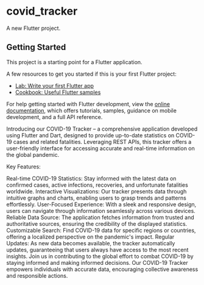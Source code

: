 # covid_tracker

A new Flutter project.

## Getting Started

This project is a starting point for a Flutter application.

A few resources to get you started if this is your first Flutter project:

- [Lab: Write your first Flutter app](https://docs.flutter.dev/get-started/codelab)
- [Cookbook: Useful Flutter samples](https://docs.flutter.dev/cookbook)

For help getting started with Flutter development, view the
[online documentation](https://docs.flutter.dev/), which offers tutorials,
samples, guidance on mobile development, and a full API reference.

Introducing our COVID-19 Tracker – a comprehensive application developed using Flutter and Dart, designed to provide up-to-date statistics on COVID-19 cases and related fatalities. Leveraging REST APIs, this tracker offers a user-friendly interface for accessing accurate and real-time information on the global pandemic.

Key Features:

Real-time COVID-19 Statistics: Stay informed with the latest data on confirmed cases, active infections, recoveries, and unfortunate fatalities worldwide.
Interactive Visualizations: Our tracker presents data through intuitive graphs and charts, enabling users to grasp trends and patterns effortlessly.
User-Focused Experience: With a sleek and responsive design, users can navigate through information seamlessly across various devices.
Reliable Data Source: The application fetches information from trusted and authoritative sources, ensuring the credibility of the displayed statistics.
Customizable Search: Find COVID-19 data for specific regions or countries, offering a localized perspective on the pandemic's impact.
Regular Updates: As new data becomes available, the tracker automatically updates, guaranteeing that users always have access to the most recent insights.
Join us in contributing to the global effort to combat COVID-19 by staying informed and making informed decisions. Our COVID-19 Tracker empowers individuals with accurate data, encouraging collective awareness and responsible actions.

